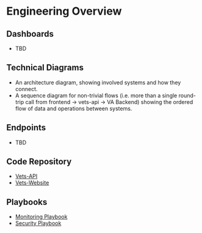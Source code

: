 # Engineering Overview

## Dashboards
-  TBD

## Technical Diagrams
- An architecture diagram, showing involved systems and how they connect.
- A sequence diagram for non-trivial flows (i.e. more than a single round-trip call from frontend → vets-api → VA Backend) showing the ordered flow of data and operations between systems.

## Endpoints
- TBD

## Code Repository
- [Vets-API](https://github.com/department-of-veterans-affairs/vets-api)
- [Vets-Website](https://github.com/department-of-veterans-affairs/vets-website)

## Playbooks
- [Monitoring Playbook](https://github.com/department-of-veterans-affairs/va.gov-team/blob/master/products/dependents/engineering/686-674_Monitoring_Playbook.md)
- [Security Playbook](https://github.com/department-of-veterans-affairs/va.gov-team/blob/master/products/dependents/engineering/686-674_Playbook_Security.md)
